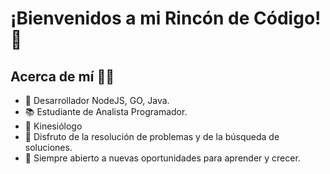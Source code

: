 # ¡Bienvenidos a mi Rincón de Código! 👋

## Acerca de mí 👨‍💻
- 🌟 Desarrollador NodeJS, GO, Java.
- 📚 Estudiante de Analista Programador.
- 🦴 Kinesiólogo
- 🌟 Disfruto de la resolución de problemas y de la búsqueda de soluciones.
- 🚀 Siempre abierto a nuevas oportunidades para aprender y crecer.
